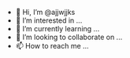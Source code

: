 - 👋 Hi, I’m @ajjwjjks
- 👀 I’m interested in ...
- 🌱 I’m currently learning ...
- 💞️ I’m looking to collaborate on ...
- 📫 How to reach me ...

<!---
ajjwjjks/ajjwjjks is a ✨ special ✨ repository because its `README.md` (this file) appears on your GitHub profile.
You can click the Preview link to take a look at your changes.
--->
